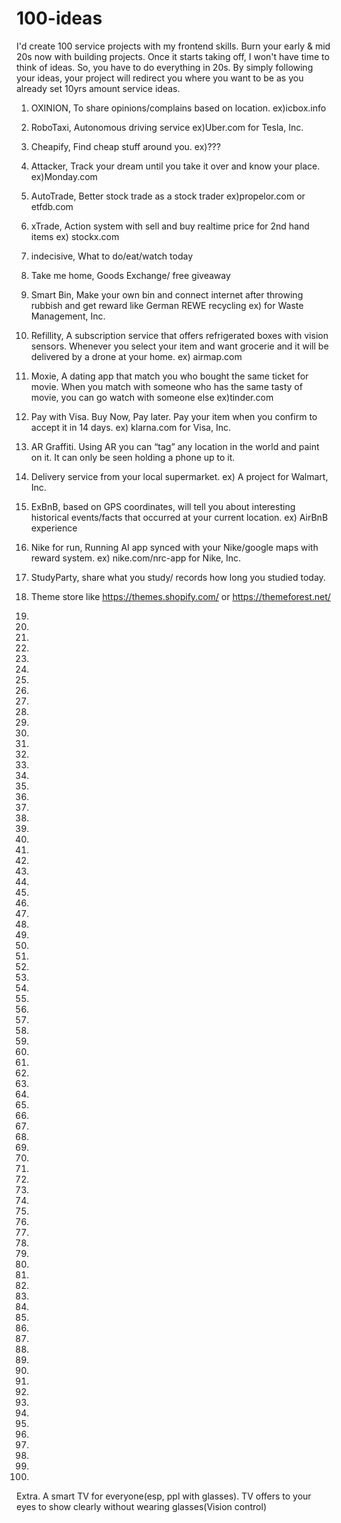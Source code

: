 # 100-ideas

I'd create 100 service projects with my frontend skills. Burn your early & mid 20s now with building projects. Once it starts taking off, I won't have time to think of ideas. So, you have to do everything in 20s. By simply following your ideas, your project will redirect you where you want to be as you already set 10yrs amount service ideas. 

1. OXINION, To share opinions/complains based on location. ex)icbox.info
2. RoboTaxi, Autonomous driving service ex)Uber.com for Tesla, Inc.
3. Cheapify, Find cheap stuff around you. ex)???
4. Attacker, Track your dream until you take it over and know your place. ex)Monday.com
5. AutoTrade, Better stock trade as a stock trader ex)propelor.com or etfdb.com
6. xTrade, Action system with sell and buy realtime price for 2nd hand items ex) stockx.com
7. indecisive, What to do/eat/watch today
8. Take me home, Goods Exchange/ free giveaway 
9. Smart Bin, Make your own bin and connect internet after throwing rubbish and get reward like German REWE recycling ex) for Waste Management, Inc.
10. Refillity, A subscription service that offers refrigerated boxes with vision sensors. Whenever you select your item and want grocerie and it will be delivered by a drone at your home. ex) airmap.com

11. Moxie, A dating app that match you who bought the same ticket for movie. When you match with someone who has the same tasty of movie, you can go watch with someone else ex)tinder.com
12. Pay with Visa. Buy Now, Pay later. Pay your item when you confirm to accept it in 14 days. ex) klarna.com for Visa, Inc.
13. AR Graffiti. Using AR you can “tag” any location in the world and paint on it. It can only be seen holding a phone up to it.
14. Delivery service from your local supermarket. ex) A project for Walmart, Inc.
15. ExBnB, based on GPS coordinates, will tell you about interesting historical events/facts that occurred at your current location. ex) AirBnB experience
16. Nike for run, Running AI app synced with your Nike/google maps with reward system. ex) nike.com/nrc-app for Nike, Inc.
17. StudyParty, share what you study/ records how long you studied today.
18. Theme store like https://themes.shopify.com/ or https://themeforest.net/
19.
20.

21.
22.
23.
24.
25.
26.
27.
28.
29.
30.

31.
32.
33.
34.
35.
36.
37.
38.
39.
40.

41.
42.
43.
44.
45.
46.
47.
48.
49.
50.

51.
52.
53.
54.
55.
56.
57.
58.
59.
60.

61.
62.
63.
64.
65.
66.
67.
68.
69.
70.

71.
72.
73.
74.
75.
76.
77.
78.
79.
80.

81.
82.
83.
84.
85.
86.
87.
88.
89.
90.


91.
92.
93.
94.
95.
96.
97.
98.
99.
100.

Extra. A smart TV for everyone(esp, ppl with glasses). TV offers to your eyes to show clearly without wearing glasses(Vision control)
